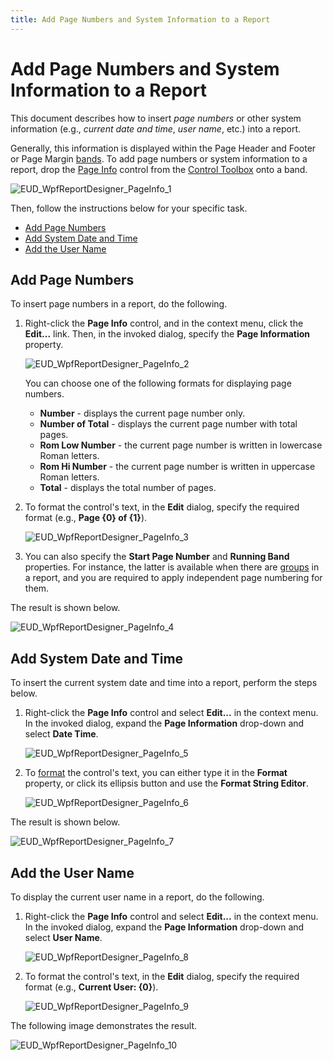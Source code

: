 ```yaml
---
title: Add Page Numbers and System Information to a Report
---
```

# Add Page Numbers and System Information to a Report
This document describes how to insert _page numbers_ or other system information (e.g., _current date and time_, _user name_, etc.) into a report.

Generally, this information is displayed within the Page Header and Footer or Page Margin [bands](../../report-elements/report-bands.md). To add page numbers or system information to a report, drop the [Page Info](../../report-elements/report-controls.md) control from the [Control Toolbox](../../interface-elements/control-toolbox.md) onto a band.

![EUD_WpfReportDesigner_PageInfo_1](../../../../../images/img123722.png)

Then, follow the instructions below for your specific task.
* [Add Page Numbers](#pagenumbers)
* [Add System Date and Time](#datetime)
* [Add the User Name](#username)

<a name="pagenumbers"/>

## Add Page Numbers
To insert page numbers in a report, do the following.
1. Right-click the **Page Info** control, and in the context menu, click the **Edit...** link. Then, in the invoked dialog, specify the **Page Information** property.
	
	![EUD_WpfReportDesigner_PageInfo_2](../../../../../images/img123723.png)
	
	You can choose one of the following formats for displaying page numbers.
	* **Number** - displays the current page number only.
	* **Number of Total** - displays the current page number with total pages.
	* **Rom Low Number** - the current page number is written in lowercase Roman letters.
	* **Rom Hi Number** - the current page number is written in uppercase Roman letters.
	* **Total** - displays the total number of pages.
2. To format the control's text, in the **Edit** dialog, specify the required format (e.g., **Page {0} of {1}**).
	
	![EUD_WpfReportDesigner_PageInfo_3](../../../../../images/img123724.png)
3. You can also specify the **Start Page Number** and **Running Band** properties. For instance, the latter is available when there are [groups](../shaping-data/grouping-data.md) in a report, and you are required to apply independent page numbering for them.

The result is shown below.

![EUD_WpfReportDesigner_PageInfo_4](../../../../../images/img123725.png)

<a name="datetime"/>

## Add System Date and Time
To insert the current system date and time into a report, perform the steps below.
1. Right-click the **Page Info** control and select **Edit...** in the context menu. In the invoked dialog, expand the **Page Information** drop-down and select **Date Time**.
	
	![EUD_WpfReportDesigner_PageInfo_5](../../../../../images/img123726.png)
2. To [format](../shaping-data/formatting-data.md) the control's text, you can either type it in the **Format** property, or click its ellipsis button and use the **Format String Editor**.
	
	![EUD_WpfReportDesigner_PageInfo_6](../../../../../images/img123727.png)

The result is shown below.

![EUD_WpfReportDesigner_PageInfo_7](../../../../../images/img123728.png)

<a name="username"/>

## Add the User Name
To display the current user name in a report, do the following.
1. Right-click the **Page Info** control and select **Edit...** in the context menu. In the invoked dialog, expand the **Page Information** drop-down and select **User Name**.
	
	![EUD_WpfReportDesigner_PageInfo_8](../../../../../images/img123729.png)
2. To format the control's text, in the **Edit** dialog, specify the required format (e.g., **Current User: {0}**).
	
	![EUD_WpfReportDesigner_PageInfo_9](../../../../../images/img123730.png)

The following image demonstrates the result.

![EUD_WpfReportDesigner_PageInfo_10](../../../../../images/img123731.png)